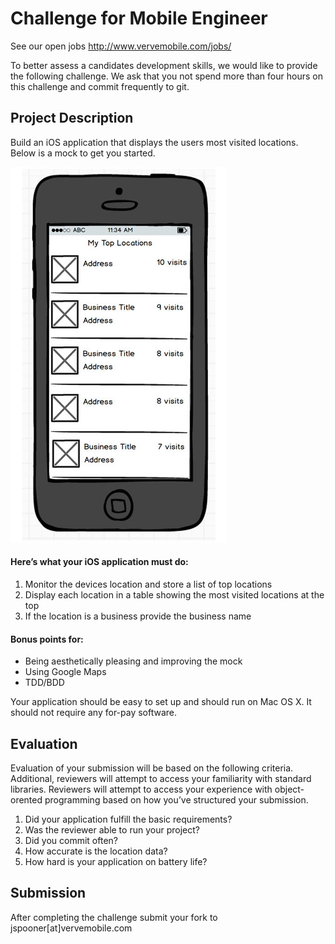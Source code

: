 # Challenge for Mobile Engineer
See our open jobs http://www.vervemobile.com/jobs/

To better assess a candidates development skills, we would like to provide the following challenge.  We ask that you not spend more than four hours on this challenge and commit frequently to git.

## Project Description

Build an iOS application that displays the users most visited locations.  Below is a mock to get you started.

![iOS Mock](https://raw.githubusercontent.com/VerveWireless/software-challenge/mobile-challenge/iOS-mock-small.jpg)


#### Here’s what your iOS application must do:

1. Monitor the devices location and store a list of top locations
2. Display each location in a table showing the most visited locations at the top
3. If the location is a business provide the business name

#### Bonus points for:

* Being aesthetically pleasing and improving the mock
* Using Google Maps
* TDD/BDD

Your application should be easy to set up and should run on Mac OS X.  It should not require any for-pay software.

## Evaluation

Evaluation of your submission will be based on the following criteria.  Additional, reviewers will attempt to access your familiarity with standard libraries.  Reviewers will attempt to access your experience with object-orented programming based on how you’ve structured your submission.

1. Did your application fulfill the basic requirements?
2. Was the reviewer able to run your project?
3. Did you commit often?
4. How accurate is the location data?
5. How hard is your application on battery life?

## Submission

After completing the challenge submit your fork to jspooner[at]vervemobile.com
